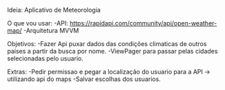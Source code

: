 Ideia: Aplicativo de Meteorologia

O que vou usar: 
-API: https://rapidapi.com/community/api/open-weather-map/
-Arquitetura MVVM


Objetivos: 
-Fazer Api puxar dados das condições climaticas de outros países a partir da busca por nome.
-ViewPager para passar pelas cidades selecionadas pelo usuario.


Extras: 
-Pedir permissao e pegar a localização do usuario para a API -> utilizando api do maps
-Salvar escolhas dos usuarios.
